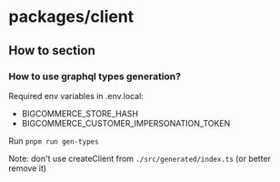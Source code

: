# packages/client

## How to section

### How to use graphql types generation?

Required env variables in .env.local:

- BIGCOMMERCE_STORE_HASH
- BIGCOMMERCE_CUSTOMER_IMPERSONATION_TOKEN

Run `pnpm run gen-types`

Note: don't use createClient from  `./src/generated/index.ts` (or better remove it)
